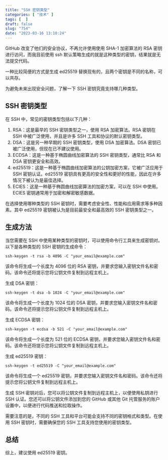 ```yaml
---
title: "SSH 密钥类型"
categories: [ "技术" ]
tags: [  ]
draft: false
slug: "754"
date: "2023-03-16 13:10:24"
---
```


GitHub 改变了他们的安全协议，不再允许使用使用 SHA-1 加密算法的 RSA 密钥进行访问，而我目前使用 ssh 默认策略生成的就是这种类型的密钥，结果就是无法提交代码。

一种比较简便的方式是生成 ed25519 替换现有的，且两个密钥是不同的名称，可以共存。

为避免未来出现安全问题，了解一下 SSH 密钥究竟支持哪几种类型。

## SSH 密钥类型

在 SSH 中，常见的密钥类型包括以下几种：

1. RSA：这是最早的 SSH 密钥类型之一，使用 RSA 加密算法。RSA 密钥在 SSH 中被广泛使用，并且是许多 SSH 工具和协议的默认密钥类型。
2. DSA：这是另一种早期的 SSH 密钥类型，使用 DSA 加密算法。DSA 密钥已被广泛使用，但现在已不建议使用。
3. ECDSA：这是一种基于椭圆曲线加密算法的 SSH 密钥类型，通常比 RSA 和 DSA 密钥更安全和高效。
4. ed25519：这是一种基于椭圆曲线加密算法的公钥加密方案，它被广泛应用于 SSH 密钥认证。ed25519 密钥具有更高的安全性和更好的性能，因此在许多情况下被认为是最佳选择。
5. ECIES：这是一种基于椭圆曲线加密算法的加密方案，可以在 SSH 中使用。ECIES 密钥通常用于加密和解密敏感数据。

在选择使用哪种类型的 SSH 密钥时，需要考虑安全性、性能和应用需求等多种因素。其中 ed25519 密钥被认为是目前最安全和最高效的 SSH 密钥类型之一。

## 生成方法

当您需要在 SSH 中使用某种类型的密钥时，可以使用命令行工具来生成密钥对。以下是各种类型的 SSH 密钥的生成命令：

```
ssh-keygen -t rsa -b 4096 -C "your_email@example.com"
```

该命令将生成一个长度为 4096 位的 RSA 密钥，并要求您输入密钥文件名和密码。该命令还将提示您将公钥文件复制到远程主机上。

生成 DSA 密钥：

```
ssh-keygen -t dsa -b 1024 -C "your_email@example.com"
```

该命令将生成一个长度为 1024 位的 DSA 密钥，并要求您输入密钥文件名和密码。该命令还将提示您将公钥文件复制到远程主机上。

生成 ECDSA 密钥：

```
ssh-keygen -t ecdsa -b 521 -C "your_email@example.com"
```

该命令将生成一个长度为 521 位的 ECDSA 密钥，并要求您输入密钥文件名和密码。该命令还将提示您将公钥文件复制到远程主机上。

生成 ed25519 密钥：

```
ssh-keygen -t ed25519 -C "your_email@example.com"
```

该命令将生成一个 ed25519 密钥，并要求您输入密钥文件名和密码。该命令还将提示您将公钥文件复制到远程主机上。

生成 SSH 密钥对后，您可以将公钥文件复制到远程主机上，以便使用私钥进行 SSH 认证。您还可以将公钥文件添加到您的 GitHub 或其他 Git 托管服务的账户设置中，以便进行代码推送和拉取操作。

需要注意的是，不同的 SSH 工具和平台可能会支持不同的密钥格式和类型。在使用 SSH 密钥时，需要确保您的 SSH 工具支持您使用的密钥类型。

## 总结

综上，建议使用 ed25519 密钥。

